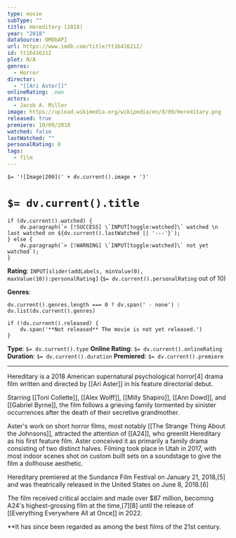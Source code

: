 ```yaml
---
type: movie
subType: ""
title: Hereditary (2018)
year: "2018"
dataSource: OMDbAPI
url: https://www.imdb.com/title/tt16416212/
id: tt16416212
plot: N/A
genres:
  - Horror
director:
  - "[[Ari Aster]]"
onlineRating: .nan
actors:
  - Jacob A. Miller
image: https://upload.wikimedia.org/wikipedia/en/d/d9/Hereditary.png
released: true
premiere: 10/09/2018
watched: false
lastWatched: ""
personalRating: 0
tags:
  - film
---
```



`$= '![Image|200](' + dv.current().image + ')'`

# `$= dv.current().title`

```dataviewjs
if (dv.current().watched) {
	dv.paragraph(`> [!SUCCESS] \`INPUT[toggle:watched]\` watched \n last watched on ${dv.current().lastWatched || '---'}`);
} else {
	dv.paragraph(`> [!WARNING] \`INPUT[toggle:watched]\` not yet watched`);
}
```

**Rating**:  `INPUT[slider(addLabels, minValue(0), maxValue(10)):personalRating]` (`$= dv.current().personalRating` out of 10)

**Genres**:
```dataviewjs
dv.current().genres.length === 0 ? dv.span(' - none') : dv.list(dv.current().genres)
```

```dataviewjs
if (!dv.current().released) {
	dv.span('**Not released** The movie is not yet released.')
}
```

**Type**: `$= dv.current().type`
**Online Rating**: `$= dv.current().onlineRating`
**Duration**:  `$= dv.current().duration`
**Premiered**: `$= dv.current().premiere`

___

Hereditary is a 2018 American supernatural psychological horror[4] drama film written and directed by [[Ari Aster]] in his feature directorial debut. 

Starring [[Toni Collette]], [[Alex Wolff]], [[Milly Shapiro]], [[Ann Dowd]], and [[Gabriel Byrne]], the film follows a grieving family tormented by sinister occurrences after the death of their secretive grandmother.

Aster's work on short horror films, most notably [[The Strange Thing About the Johnsons]], attracted the attention of [[A24]], who greenlit Hereditary as his first feature film. Aster conceived it as primarily a family drama consisting of two distinct halves. 
Filming took place in Utah in 2017, with most indoor scenes shot on custom built sets on a soundstage to give the film a dollhouse aesthetic.

Hereditary premiered at the Sundance Film Festival on January 21, 2018,[5] and was theatrically released in the United States on June 8, 2018.[6] 

The film received critical acclaim and made over $87 million, becoming A24's highest-grossing film at the time,[7][8] until the release of [[Everything Everywhere All at Once]] in 2022.

**It has since been regarded as among the best films of the 21st century.
